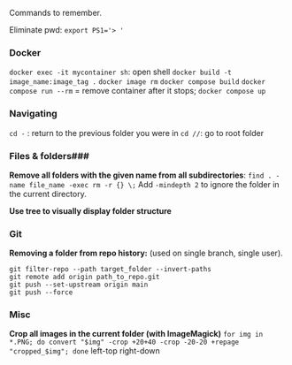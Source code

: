 Commands to remember.

Eliminate pwd: `export PS1='> '`

### Docker ###
`docker exec -it mycontainer sh`: open shell
`docker build -t image_name:image_tag .`
`docker image rm`
`docker compose build`
`docker compose run --rm` = remove container after it stops;
`docker compose up`


### Navigating ###
`cd -` : return to the previous folder you were in
`cd //`: go to root folder

### Files & folders###
**Remove all folders with the given name from all subdirectories**:
`find . -name file_name -exec rm -r {} \;`
Add `-mindepth 2` to ignore the folder in the current directory.

**Use tree to visually display folder structure**

### Git ###
**Removing a folder from repo history:** (used on single branch, single user).
```
git filter-repo --path target_folder --invert-paths
git remote add origin path_to_repo.git
git push --set-upstream origin main
git push --force
```

### Misc ###
**Crop all images in the current folder (with ImageMagick)**
`for img in *.PNG; do convert "$img" -crop +20+40 -crop -20-20 +repage "cropped_$img"; done`
left-top right-down 




